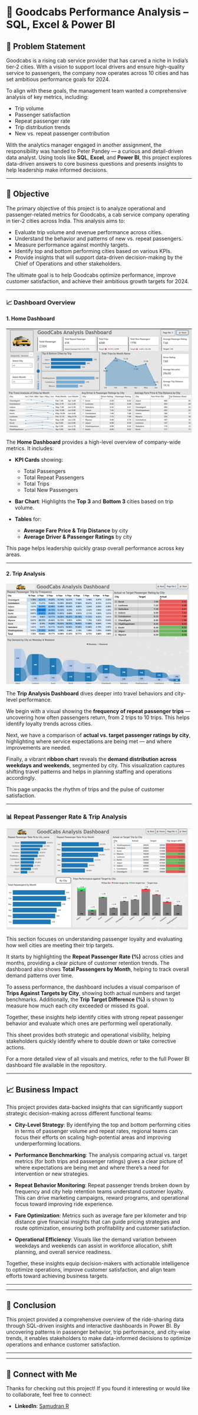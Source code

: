# 🚖 Goodcabs Performance Analysis – SQL, Excel & Power BI

## 🧩 Problem Statement

Goodcabs is a rising cab service provider that has carved a niche in India’s tier-2 cities. With a vision to support local drivers and ensure high-quality service to passengers, the company now operates across 10 cities and has set ambitious performance goals for 2024.

To align with these goals, the management team wanted a comprehensive analysis of key metrics, including:

- Trip volume  
- Passenger satisfaction  
- Repeat passenger rate  
- Trip distribution trends  
- New vs. repeat passenger contribution  

With the analytics manager engaged in another assignment, the responsibility was handed to Peter Pandey — a curious and detail-driven data analyst. Using tools like **SQL**, **Excel**, and **Power BI**, this project explores data-driven answers to core business questions and presents insights to help leadership make informed decisions.

---

## 🎯 Objective

The primary objective of this project is to analyze operational and passenger-related metrics for Goodcabs, a cab service company operating in tier-2 cities across India. This analysis aims to:

- Evaluate trip volume and revenue performance across cities.
- Understand the behavior and patterns of new vs. repeat passengers.
- Measure performance against monthly targets.
- Identify top and bottom performing cities based on various KPIs.
- Provide insights that will support data-driven decision-making by the Chief of Operations and other stakeholders.

The ultimate goal is to help Goodcabs optimize performance, improve customer satisfaction, and achieve their ambitious growth targets for 2024.

---

### 📈 Dashboard Overview

#### 1. Home Dashboard
![Home Dashboard](Dashboard/Images/Home.png)

The **Home Dashboard** provides a high-level overview of company-wide metrics. It includes:

- **KPI Cards** showing:
  - Total Passengers  
  - Total Repeat Passengers  
  - Total Trips  
  - Total New Passengers  

- **Bar Chart**: Highlights the **Top 3** and **Bottom 3** cities based on trip volume.

- **Tables** for:
  - **Average Fare Price & Trip Distance** by city  
  - **Average Driver & Passenger Ratings** by city  

This page helps leadership quickly grasp overall performance across key areas.

---

#### 2. Trip Analysis
![Trip Analysis Dashboard](Dashboard/Images/Trip%20Analysis.png)

The **Trip Analysis Dashboard** dives deeper into travel behaviors and city-level performance.

We begin with a visual showing the **frequency of repeat passenger trips** — uncovering how often passengers return, from 2 trips to 10 trips. This helps identify loyalty trends across cities.

Next, we have a comparison of **actual vs. target passenger ratings by city**, highlighting where service expectations are being met — and where improvements are needed.

Finally, a vibrant **ribbon chart** reveals the **demand distribution across weekdays and weekends**, segmented by city. This visualization captures shifting travel patterns and helps in planning staffing and operations accordingly.

This page unpacks the rhythm of trips and the pulse of customer satisfaction.

---

### 📊 Repeat Passenger Rate & Trip Analysis

![Repeat Passenger Rate and Trip Analysis](Dashboard/Images/RPR%20&%20Trip%20Insights.png)

This section focuses on understanding passenger loyalty and evaluating how well cities are meeting their trip targets.

It starts by highlighting the **Repeat Passenger Rate (%)** across cities and months, providing a clear picture of customer retention trends. The dashboard also shows **Total Passengers by Month**, helping to track overall demand patterns over time.

To assess performance, the dashboard includes a visual comparison of **Trips Against Targets by City**, showing both actual numbers and target benchmarks. Additionally, the **Trip Target Difference (%)** is shown to measure how much each city exceeded or missed its goal.

Together, these insights help identify cities with strong repeat passenger behavior and evaluate which ones are performing well operationally.

This sheet provides both strategic and operational visibility, helping stakeholders quickly identify where to double down or take corrective actions.

For a more detailed view of all visuals and metrics, refer to the full Power BI dashboard file available in the repository.

---

## 📈 Business Impact

This project provides data-backed insights that can significantly support strategic decision-making across different functional teams:

- **City-Level Strategy**: By identifying the top and bottom performing cities in terms of passenger volume and repeat rates, regional teams can focus their efforts on scaling high-potential areas and improving underperforming locations.

- **Performance Benchmarking**: The analysis comparing actual vs. target metrics (for both trips and passenger ratings) gives a clear picture of where expectations are being met and where there’s a need for intervention or new strategies.

- **Repeat Behavior Monitoring**: Repeat passenger trends broken down by frequency and city help retention teams understand customer loyalty. This can drive marketing campaigns, reward programs, and operational focus toward improving ride experience.

- **Fare Optimization**: Metrics such as average fare per kilometer and trip distance give financial insights that can guide pricing strategies and route optimization, ensuring both profitability and customer satisfaction.

- **Operational Efficiency**: Visuals like the demand variation between weekdays and weekends can assist in workforce allocation, shift planning, and overall service readiness.

Together, these insights equip decision-makers with actionable intelligence to optimize operations, improve customer satisfaction, and align team efforts toward achieving business targets.

---

---

## 📌 Conclusion

This project provided a comprehensive overview of the ride-sharing data through SQL-driven insights and interactive dashboards in Power BI. By uncovering patterns in passenger behavior, trip performance, and city-wise trends, it enables stakeholders to make data-informed decisions to optimize operations and enhance customer satisfaction.

---

---

## 🔗 Connect with Me

Thanks for checking out this project! If you found it interesting or would like to collaborate, feel free to connect:

- **LinkedIn**: [Samudran R](https://www.linkedin.com/in/samudran-r/)




